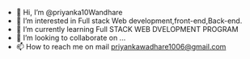 - 👋 Hi, I’m @priyanka10Wandhare
- 👀 I’m interested in Full stack Web development,front-end,Back-end.
- 🌱 I’m currently learning Full STACK WEB DVELOPMENT PROGRAM
- 💞️ I’m looking to collaborate on ...
- 📫 How to reach me on mail priyankawadhare1006@gmail.com

<!---
priyanka10Wandhare/priyanka10Wandhare is a ✨ special ✨ repository because its `README.md` (this file) appears on your GitHub profile.
You can click the Preview link to take a look at your changes.
--->
